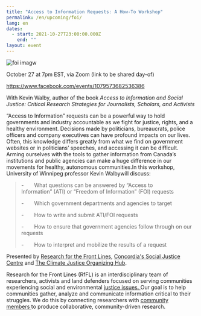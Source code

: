 ```yaml
---
title: "Access to Information Requests: A How-To Workshop"
permalink: /en/upcoming/foi/
lang: en
dates:
  - start: 2021-10-27T23:00:00.000Z
    end: ""
layout: event
---
```

![](/media/foi-oct.jpeg "foi imagw")

October 27 at 7pm EST, via Zoom (link to be shared day-of)

<https://www.facebook.com/events/1079573682536386>

With Kevin Walby, author of the book *Access to Information and Social Justice: Critical Research Strategies for Journalists, Scholars, and Activists*

“Access to Information” requests can be a powerful way to hold governments and industry accountable as we fight for justice, rights, and a healthy environment. Decisions made by politicians, bureaucrats, police officers and company executives can have profound impacts on our lives. Often, this knowledge differs greatly from what we find on government websites or in politicians’ speeches, and accessing it can be difficult. Arming ourselves with the tools to gather information from Canada’s institutions and public agencies can make a huge difference in our movements for healthy, autonomous communities.In this workshop, University of Winnipeg professor Kevin Walbywill discuss:

> \-       What questions can be answered by “Access to Information” (ATI) or “Freedom of Information” (FOI) requests
>
> \-       Which government departments and agencies to target
>
> \-       How to write and submit ATI/FOI requests
>
> \-       How to ensure that government agencies follow through on our requests
>
> \-       How to interpret and mobilize the results of a request

Presented by [Research for the Front Lines](https://jengobby.wordpress.com/current-projects/), [Concordia's Social Justice Centre](https://www.concordia.ca/artsci/research/social-justice-centre.html) and [The Climate Justice Organizing Hub](https://www.lehub.ca/en/).

Research for the Front Lines (RfFL) is an interdisciplinary team of researchers, activists and land defenders focused on serving communities experiencing social and environmental [justice issues. ](<>)Our goal is to help communities gather, analyze and communicate information critical to their struggles. We do this by connecting researchers with [community members ](<>)to produce collaborative, community-driven research.